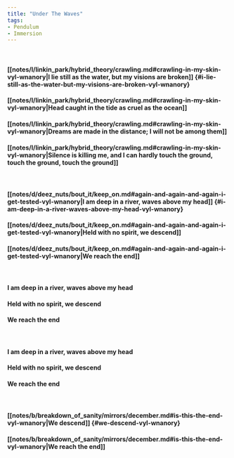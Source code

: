 ```yaml
---
title: "Under The Waves"
tags:
- Pendulum
- Immersion
---
```

&nbsp;
#### [[notes/l/linkin_park/hybrid_theory/crawling.md#crawling-in-my-skin-vyl-wnanory|I lie still as the water, but my visions are broken]] {#i-lie-still-as-the-water-but-my-visions-are-broken-vyl-wnanory}
#### [[notes/l/linkin_park/hybrid_theory/crawling.md#crawling-in-my-skin-vyl-wnanory|Head caught in the tide as cruel as the ocean]]
#### [[notes/l/linkin_park/hybrid_theory/crawling.md#crawling-in-my-skin-vyl-wnanory|Dreams are made in the distance; I will not be among them]]
#### [[notes/l/linkin_park/hybrid_theory/crawling.md#crawling-in-my-skin-vyl-wnanory|Silence is killing me, and I can hardly touch the ground, touch the ground, touch the ground]]
&nbsp;
#### [[notes/d/deez_nuts/bout_it/keep_on.md#again-and-again-and-again-i-get-tested-vyl-wnanory|I am deep in a river, waves above my head]] {#i-am-deep-in-a-river-waves-above-my-head-vyl-wnanory}
#### [[notes/d/deez_nuts/bout_it/keep_on.md#again-and-again-and-again-i-get-tested-vyl-wnanory|Held with no spirit, we descend]]
#### [[notes/d/deez_nuts/bout_it/keep_on.md#again-and-again-and-again-i-get-tested-vyl-wnanory|We reach the end]]
&nbsp;
#### I am deep in a river, waves above my head
#### Held with no spirit, we descend
#### We reach the end
&nbsp;
#### I am deep in a river, waves above my head
#### Held with no spirit, we descend
#### We reach the end
&nbsp;
#### [[notes/b/breakdown_of_sanity/mirrors/december.md#is-this-the-end-vyl-wnanory|We descend]] {#we-descend-vyl-wnanory}
#### [[notes/b/breakdown_of_sanity/mirrors/december.md#is-this-the-end-vyl-wnanory|We reach the end]]
